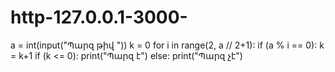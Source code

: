 # http-127.0.0.1-3000-


a = int(input("Պարզ թիվ "))
k = 0
for i in range(2, a // 2+1):
    if (a % i == 0):
        k = k+1
if (k <= 0):
    print("Պարզ է")
else:
    print("Պարզ չէ")

